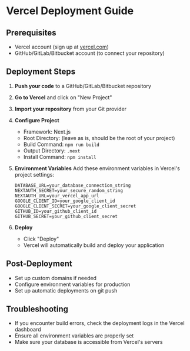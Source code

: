 # Vercel Deployment Guide

## Prerequisites
- Vercel account (sign up at [vercel.com](https://vercel.com))
- GitHub/GitLab/Bitbucket account (to connect your repository)

## Deployment Steps

1. **Push your code** to a GitHub/GitLab/Bitbucket repository

2. **Go to Vercel** and click on "New Project"

3. **Import your repository** from your Git provider

4. **Configure Project**
   - Framework: Next.js
   - Root Directory: (leave as is, should be the root of your project)
   - Build Command: `npm run build`
   - Output Directory: `.next`
   - Install Command: `npm install`

5. **Environment Variables**
   Add these environment variables in Vercel's project settings:
   ```
   DATABASE_URL=your_database_connection_string
   NEXTAUTH_SECRET=your_secure_random_string
   NEXTAUTH_URL=your_vercel_app_url
   GOOGLE_CLIENT_ID=your_google_client_id
   GOOGLE_CLIENT_SECRET=your_google_client_secret
   GITHUB_ID=your_github_client_id
   GITHUB_SECRET=your_github_client_secret
   ```

6. **Deploy**
   - Click "Deploy"
   - Vercel will automatically build and deploy your application

## Post-Deployment
- Set up custom domains if needed
- Configure environment variables for production
- Set up automatic deployments on git push

## Troubleshooting
- If you encounter build errors, check the deployment logs in the Vercel dashboard
- Ensure all environment variables are properly set
- Make sure your database is accessible from Vercel's servers
